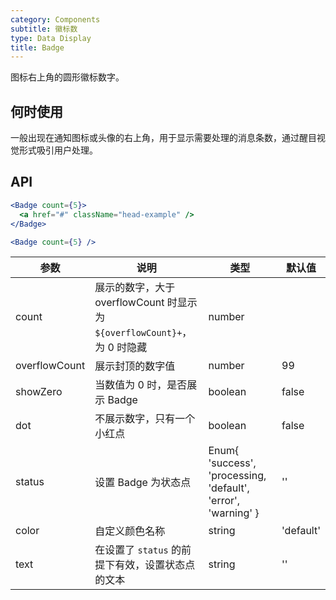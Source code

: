 ```yaml
---
category: Components
subtitle: 徽标数
type: Data Display
title: Badge
---
```


图标右上角的圆形徽标数字。

## 何时使用

一般出现在通知图标或头像的右上角，用于显示需要处理的消息条数，通过醒目视觉形式吸引用户处理。

## API

```jsx
<Badge count={5}>
  <a href="#" className="head-example" />
</Badge>
```


```jsx
<Badge count={5} />
```

| 参数           | 说明                             | 类型       | 默认值 |
|----------------|----------------------------------|------------|---------|
| count          | 展示的数字，大于 overflowCount 时显示为 `${overflowCount}+`，为 0 时隐藏 | number | |
| overflowCount  | 展示封顶的数字值                 | number | 99 |
| showZero       | 当数值为 0 时，是否展示 Badge   | boolean | false |
| dot            | 不展示数字，只有一个小红点       | boolean | false  |
| status         | 设置 Badge 为状态点            | Enum{ 'success', 'processing, 'default', 'error', 'warning' } | '' |
| color         | 自定义颜色名称            | string | 'default' |
| text           | 在设置了 `status` 的前提下有效，设置状态点的文本  | string | '' |
